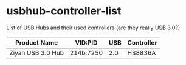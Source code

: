 # usbhub-controller-list
List of USB Hubs and their used controllers (are they really USB 3.0?)


| Product Name      | VID:PID   | USB | Controller |
|-------------------|-----------|-----|------------|
| Ziyan USB 3.0 Hub | 214b:7250 | 2.0 | HS8836A    |

